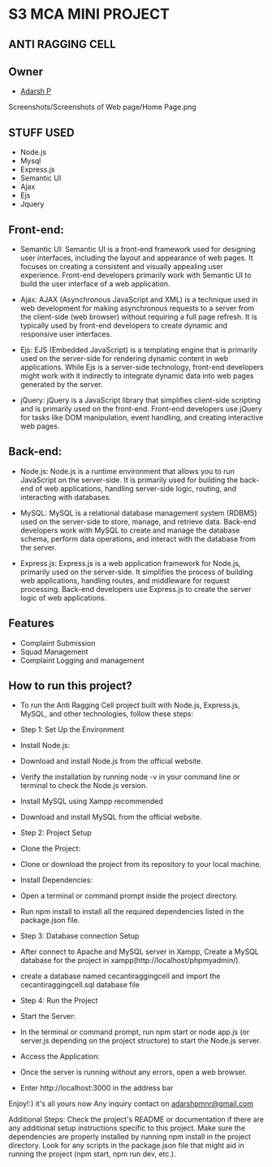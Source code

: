 # S3 MCA MINI PROJECT
## ANTI RAGGING CELL

## Owner
* [Adarsh P](https://github.com/adarshpgit)

Screenshots/Screenshots of Web page/Home Page.png

## STUFF USED
* Node.js
* Mysql
* Express.js
* Semantic UI
* Ajax
* Ejs
* Jquery

## Front-end:

* Semantic UI: Semantic UI is a front-end framework used for designing user interfaces, including the layout and appearance of web pages. It focuses on creating a consistent and visually appealing user experience. Front-end developers primarily work with Semantic UI to build the user interface of a web application.

* Ajax: AJAX (Asynchronous JavaScript and XML) is a technique used in web development for making asynchronous requests to a server from the client-side (web browser) without requiring a full page refresh. It is typically used by front-end developers to create dynamic and responsive user interfaces.

* Ejs: EJS (Embedded JavaScript) is a templating engine that is primarily used on the server-side for rendering dynamic content in web applications. While Ejs is a server-side technology, front-end developers might work with it indirectly to integrate dynamic data into web pages generated by the server.

* jQuery: jQuery is a JavaScript library that simplifies client-side scripting and is primarily used on the front-end. Front-end developers use jQuery for tasks like DOM manipulation, event handling, and creating interactive web pages.

## Back-end:

* Node.js: Node.js is a runtime environment that allows you to run JavaScript on the server-side. It is primarily used for building the back-end of web applications, handling server-side logic, routing, and interacting with databases.

* MySQL: MySQL is a relational database management system (RDBMS) used on the server-side to store, manage, and retrieve data. Back-end developers work with MySQL to create and manage the database schema, perform data operations, and interact with the database from the server.

* Express.js: Express.js is a web application framework for Node.js, primarily used on the server-side. It simplifies the process of building web applications, handling routes, and middleware for request processing. Back-end developers use Express.js to create the server logic of web applications.

## Features
* Complaint Submission
* Squad Management
* Complaint Logging and management

## How to run this project?

* To run the Anti Ragging Cell project built with Node.js, Express.js, MySQL, and other technologies, follow these steps:

* Step 1: Set Up the Environment
* Install Node.js:
* Download and install Node.js from the official website.
* Verify the installation by running node -v in your command line or terminal to check the Node.js version.
* Install MySQL using Xampp recommended
* Download and install MySQL from the official website.

* Step 2: Project Setup
* Clone the Project:
* Clone or download the project from its repository to your local machine.
* Install Dependencies:
* Open a terminal or command prompt inside the project directory.
* Run npm install to install all the required dependencies listed in the package.json file.

* Step 3: Database connection Setup
* After connect to Apache and MySQL server in Xampp, Create a MySQL database for the project in xampp(http://localhost/phpmyadmin/).
* create a database named cecantiraggingcell and import the cecantiraggingcell.sql database file

* Step 4: Run the Project
* Start the Server:
* In the terminal or command prompt, run npm start or node app.js (or server.js depending on the project structure) to start the Node.js server.
* Access the Application:
* Once the server is running without any errors, open a web browser.
* Enter http://localhost:3000 in the address bar

Enjoy!:) it's all yours now
Any inquiry contact on adarshpmnr@gmail.com

Additional Steps:
Check the project's README or documentation if there are any additional setup instructions specific to this project.
Make sure the dependencies are properly installed by running npm install in the project directory.
Look for any scripts in the package.json file that might aid in running the project (npm start, npm run dev, etc.).

